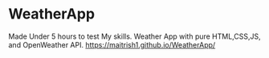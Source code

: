 # WeatherApp
Made Under 5 hours to test My skills.
Weather App with pure HTML,CSS,JS, and OpenWeather API.
https://maitrish1.github.io/WeatherApp/

